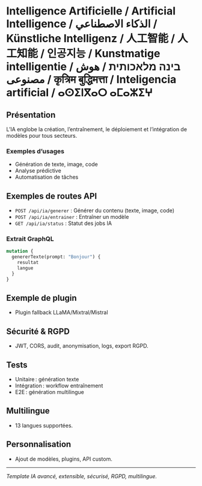 # Intelligence Artificielle / Artificial Intelligence / الذكاء الاصطناعي / Künstliche Intelligenz / 人工智能 / 人工知能 / 인공지능 / Kunstmatige intelligentie / בינה מלאכותית / هوش مصنوعی / कृत्रिम बुद्धिमत्ता / Inteligencia artificial / ⴰⵙⵉⵏⴳⴰⵔ ⴰⵎⴰⵣⵉⵖ

## Présentation
L’IA englobe la création, l’entraînement, le déploiement et l’intégration de modèles pour tous secteurs.

### Exemples d’usages
- Génération de texte, image, code
- Analyse prédictive
- Automatisation de tâches

## Exemples de routes API
- `POST /api/ia/generer` : Générer du contenu (texte, image, code)
- `POST /api/ia/entrainer` : Entraîner un modèle
- `GET /api/ia/status` : Statut des jobs IA

### Extrait GraphQL
```graphql
mutation {
  genererTexte(prompt: "Bonjour") {
    resultat
    langue
  }
}
```

## Exemple de plugin
- Plugin fallback LLaMA/Mixtral/Mistral

## Sécurité & RGPD
- JWT, CORS, audit, anonymisation, logs, export RGPD.

## Tests
- Unitaire : génération texte
- Intégration : workflow entraînement
- E2E : génération multilingue

## Multilingue
- 13 langues supportées.

## Personnalisation
- Ajout de modèles, plugins, API custom.

---
*Template IA avancé, extensible, sécurisé, RGPD, multilingue.*
